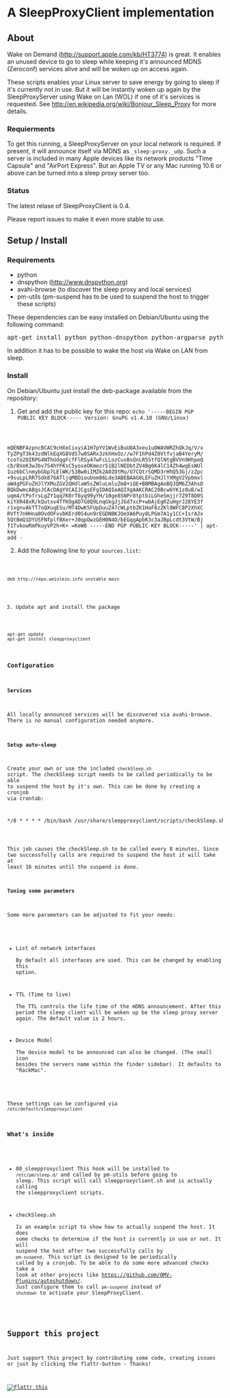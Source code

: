 # A SleepProxyClient implementation

## About

Wake on Demand (http://support.apple.com/kb/HT3774) is great.
It enables an unused device to go to sleep while keeping it's announced MDNS (Zeroconf) services alive and will be woken up on access again.

These scripts enables your Linux server to save energy by going to sleep if it's currently not in use.
But it will be instantly woken up again by the SleepProxyServer using Wake on Lan (WOL) if one of it's services is requested. See http://en.wikipedia.org/wiki/Bonjour_Sleep_Proxy for more details.

### Requierments
To get this running, a SleepProxyServer on your local network is required. If present, it will announce itself via MDNS as <code>_sleep-proxy._udp</code>. 
Such a server is included in many Apple devices like its network products "Time Capsule" and "AirPort Express". But an Apple TV or any Mac running 10.6 or above can be turned into a sleep proxy server too.

### Status
The latest relase of SleepProxyClient is 0.4.

Please report issues to make it even more stable to use.


## Setup / Install

### Requirements

 - python
 - dnspython (http://www.dnspython.org)
 - avahi-browse (to discover the sleep proxy and local services)
 - pm-utils (pm-suspend has to be used to suspend the host to trigger these scripts)
 
 These dependencies can be easy installed on Debian/Ubuntu using the following command:
 <pre>apt-get install python python-dnspython python-argparse python-netifaces python-ipy python-support avahi-utils pm-utils</pre>
 
In addition it has to be possible to wake the host via Wake on LAN from sleep.
 
### Install

On Debian/Ubuntu just install the deb-package available from the repository:
  1. Get and add the public key for this repo:
<code>echo '-----BEGIN PGP PUBLIC KEY BLOCK-----
Version: GnuPG v1.4.10 (GNU/Linux)

mQENBFAzpncBCAC9cHXeCixyiA1H7pYV1WvEiBuUOA3xeu1uOWAVWRZhQkJq/V/x
TyZPgT3k43zdNlkEqXG8VdS7w0SARx3zkhHxOz//w7F1hPd4Z0VtfvjaB4YeryM/
tcoTo2DIRPG4NThUdqgFcfFlRSy47wFcLLozCusBsQnLR5StfQlNtgBVVn9HhpeQ
cb/BVeK3wJbv7S4hYFKsC5yoseOKmezr51B2lNEDbtZV4Bg6K4lC14Zh4wgEsWUl
1uz6bClnmybGbp7LElWK/53Bw0iIMZk2A0ZOtMu/U7CQtrSQMD3rHhQ53Gj/zZpc
+9suLpLRR7Sdk876ATljqMBDiouUom86Lde3ABEBAAG0LEFuZHJlYXMgV2Vpbmxl
aW4gPGFuZHJlYXMuZGV2QHdlaW5sZWluLmluZm8+iQE+BBMBAgAoBQJQM6Z3AhsD
BQkDwmcABgsJCAcDAgYVCAIJCgsEFgIDAQIeAQIXgAAKCRAC20Bcw6YK1z8uB/wI
uqm4/tPofrsLgZY1qq7K0rT6yq99yYH/10ge8SNPr8tptbiLGheSmjjr7Z9T8D0S
kiYXR48xR/kQutxv4TfKOgAD7G8Q9LnqGkgJjJGd7xcP+wbAjEgRZuHgrJ28YE3f
r1xgnvAkTT7oQXuqESu/MT4DwK5FUpDuuZ47cWLptbZK1HaF8zZKl8WFC8P2XhXC
RVft7nHHna0OvdOFvvbKErd0S4un9rEGDNBKJQeXA6Puy8LPGm7A1y1CC+IsrAJx
5QtBmQ1DYUSFNfplfBXer+J0qpOwzGEH0N4O/bEGqgApbK3c3aJBpLcdt3VtW/Bj
f1TvkowRmPkuyVP2h+K+
=KeW0
-----END PGP PUBLIC KEY BLOCK-----' | apt-key add -</code>

  2. Add the following line to your <code>sources.list</etc>:
<code>
deb http://repo.weinlein.info unstable main
</code>

  3. Update apt and install the package
<code>
apt-get update
apt-get install sleepproxyclient
</code>

### Configuration

#### Services

All locally announced services will be discovered via avahi-browse. There is no manual configuration needed anymore.

#### Setup auto-sleep

Create your own or use the included <code>checkSleep.sh</code> script.
The checkSleep script needs to be called periodically to be able to suspend the host by it's own.
This can be done by creating a cronjob via crontab:
<pre>*/8 * * * * /bin/bash /usr/share/sleepproxyclient/scripts/checkSleep.sh</pre>

This job causes the checkSleep.sh to be called every 8 minutes. Since two successfully calls are required to suspend the host it will take at least 16 minutes until the suspend is done.

#### Tuning some parameters

Some more parameters can be adjusted to fit your needs:

- List of network interfaces    
	By default all interfaces are used. This can be changed by enabling this option.

- TTL (Time to live)   
	The TTL controls the life time of the mDNS announcement. After this period the sleep client will be woken up be the sleep proxy server again. The default value is 2 hours.

- Device Model   
	The device model to be announced can also be changed. (The small icon besides the servers name within the finder sidebar). It defaults to "RackMac".

These settings can be configured via <code>/etc/default/sleepproxyclient</code>
	
### What's inside

- 00_sleepproxyclient
	This hook will be installed to <code>/etc/pm/sleep.d/</code> and called by pm-utils before going to sleep. This script will call sleepproxyclient.sh and is actually calling the sleepproxyclient scripts.

- checkSleep.sh   
 Is an example script to show how to actually suspend the host. It does some checks to determine if the host is currently in use or not. It will suspend the host after two successfully calls by <code>pm-suspend</code>. This script is designed to be periodically called by a cronjob.
	To be able to do some more advanced checks take a look at other projects like https://github.com/OMV-Plugins/autoshutdown/. Just configure them to call <code>pm-suspend</code> instead of <code>shutdown</code> to activate your SleepProxyClient.


## Support this project

Just support this project by contributing some code, creating issues or just by clicking the flattr-button - Thanks!

<a href="http://flattr.com/thing/713748/aweinSleepProxyClient-on-GitHub" target="_blank">
<img src="http://api.flattr.com/button/flattr-badge-large.png" alt="Flattr this" title="Flattr this" border="0" /></a>